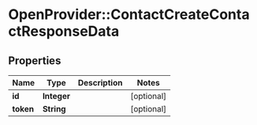 # OpenProvider::ContactCreateContactResponseData

## Properties
Name | Type | Description | Notes
------------ | ------------- | ------------- | -------------
**id** | **Integer** |  | [optional] 
**token** | **String** |  | [optional] 

